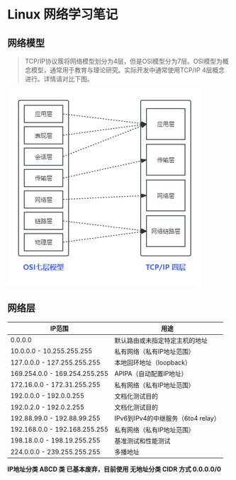 # Linux 网络学习笔记

## 网络模型
> TCP/IP协议簇将网络模型划分为4层，但是OSI模型分为7层。OSI模型为概念模型，通常用于教育与理论研究。实际开发中通常使用TCP/IP 4层概念进行。详情请对比下图。

![OSI对比TCP/IP参考图](./asset/osi-tcpip.png)



## 网络层

| IP范围                 | 用途                                     |
|------------------------|------------------------------------------|
| 0.0.0.0                | 默认路由或未指定特定主机的地址           |
| 10.0.0.0 - 10.255.255.255 | 私有网络（私有IP地址范围）              |
| 127.0.0.0 - 127.255.255.255 | 本地回环地址（loopback）                |
| 169.254.0.0 - 169.254.255.255 | APIPA（自动配置IP地址）              |
| 172.16.0.0 - 172.31.255.255 | 私有网络（私有IP地址范围）             |
| 192.0.0.0 - 192.0.0.255  | 文档化测试目的                           |
| 192.0.2.0 - 192.0.2.255  | 文档化测试目的                           |
| 192.88.99.0 - 192.88.99.255 | IPv6到IPv4的中继服务（6to4 relay）    |
| 192.168.0.0 - 192.168.255.255 | 私有网络（私有IP地址范围）         |
| 198.18.0.0 - 198.19.255.255 | 基准测试和性能测试                       |
| 224.0.0.0 - 239.255.255.255 | 多播地址                                 |

**IP地址分类 ABCD 类 已基本废弃，目前使用 无地址分类 CIDR 方式 0.0.0.0/0**